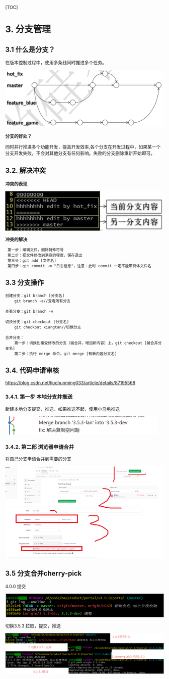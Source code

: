[TOC]



# 3. **分支管理**

## 3.1 **什么是分支？**

在版本控制过程中，使用多条线同时推进多个任务。

![分支](./assets/分支.png)

 

**分支的好处？**

​	同时并行推进多个功能开发，提高开发效率,各个分支在开发过程中，如果某一个分支开发失败，不会对其他分支有任何影响。失败的分支删除重新开始即可。

## 3.2. 解决冲突

 **冲突的表现**

![冲突的表现](./assets/冲突的表现.png)



**冲突的解决**

```
 第一步：编辑文件，删除特殊符号
 第二步：把文件修改到满意的程度，保存退出
 第三步：git add [文件名]
 第四步：git commit -m "日志信息"，注意：此时 commit 一定不能带具体文件名
```

 

## 3.3 **分支操作**

```shell
创建分支：git branch [分支名]
	git branch -a//查看所有分支

查看分支：git branch -v

切换分支：git checkout [分支名]
	git checkout xiangtan//切换分支

合并分支：
	第一步：切换到接受修改的分支（被合并，增加新内容）上，git checkout [被合并分支名]
	第二步：执行 merge 命令，git merge [有新内容分支名] 
```

## 3.4. **代码申请审核**

https://blog.csdn.net/liuchunming033/article/details/87195568

### 3.4.1. **第一步 本地分支并推送**

新建本地分支提交，推送，如果推送不起，使用小乌龟推送 

![3.5.3-lan](./assets/3.5.3-lan.png) 

### 3.4.2. **第二部 浏览器**申请合并

将自己分支申请合并到需要的分支

 ![申请合并](./assets/申请合并.png)

## 3.5 **分支合并cherry-pick**

4.0.0 提交

![4.0提交](./assets/4.0提交.png)

切换3.5.3 拉取，提交，推送

![切换3.5.3](./assets/切换3.5.3.png)



## 

 